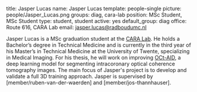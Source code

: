 title: Jasper Lucas
name: Jasper Lucas
template: people-single 
picture: people/Jasper_Lucas.png
groups: diag, cara-lab 
position: MSc Student, MSc Student
type: student, student
active: yes
default_group: diag 
office: Route 616, CARA Lab
email: jasper.lucas@radboudumc.nl

Jasper Lucas is a MSc graduation student at the [CARA Lab](https://www.cara-ai-lab.nl/). He holds a Bachelor’s degree in Technical Medicine and is currently in the third year of his Master’s in Technical Medicine at the University of Twente, specializing in Medical Imaging. For his thesis, he will work on improving [OCt-AID](https://academic.oup.com/ehjdh/article/6/3/404/8078941), a deep learning model for segmenting intracoronary optical coherence tomography images. The main focus of Jasper's project is to develop and validate a full 3D training approach. Jasper is supervised by [member/ruben-van-der-waerden] and [member/jos-thannhauser].
